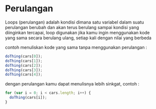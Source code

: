 # Perulangan

Loops (perulangan) adalah kondisi dimana satu variabel dalam suatu perulangan berubah dan akan terus berulang sampai kondisi yang diinginkan tercapai, loop digunakan jika kamu ingin menggunakan kode yang sama secara berulang ulang, setiap kali dengan nilai yang berbeda

contoh menuliskan kode yang sama tanpa menggunakan perulangan :

```javascript
doThing(cars[0]);
doThing(cars[1]);
doThing(cars[2]);
doThing(cars[3]);
doThing(cars[4]);
```

dengan perulangan kamu dapat menulisnya lebih sinkgat, contoh :

```javascript
for (var i = 0; i < cars.length; i++) {
  doThing(cars[i]);
}
```
